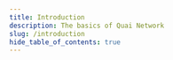 ```yaml
---
title: Introduction
description: The basics of Quai Network
slug: /introduction
hide_table_of_contents: true
---
```


